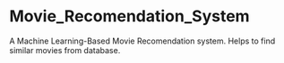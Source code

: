 # Movie_Recomendation_System
A Machine Learning-Based Movie Recomendation system.
Helps to find similar movies from database.
